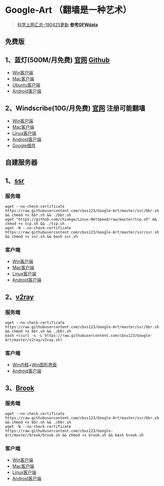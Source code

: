 # Google-Art （翻墙是一种艺术）

> [科学上网汇总-190425更新](https://ysai.work/2019/03/02/科学上网/)
> **[参考GFWdata](https://github.com/wcmbeta/GFWdata)**

免费版
----
## 1、蓝灯(500M/月免费)  [官网](https://getlantern.org/zh_CN/index.html)  [Github](https://github.com/getlantern/lantern/releases/tag/latest)
- [Win客户端](https://raw.githubusercontent.com/getlantern/lantern-binaries/master/lantern-installer.exe)
- [Mac客户端](https://raw.githubusercontent.com/getlantern/lantern-binaries/master/lantern-installer.dmg)
- [Ubuntu客户端](https://raw.githubusercontent.com/getlantern/lantern-binaries/master/lantern-installer-64-bit.deb)
- [Android客户端](https://raw.githubusercontent.com/getlantern/lantern-binaries/master/lantern-installer.apk)

## 2、Windscribe(10G/月免费)  [官网](https://windscribe.com/) 注册可能翻墙
- [Win客户端](https://raw.githubusercontent.com/cbxs123/Google-Art/master/Windscribe/Windscribe.exe)
- [Mac客户端](https://raw.githubusercontent.com/cbxs123/Google-Art/master/Windscribe/Windscribe.dmg)
- [Linux客户端](https://windscribe.com/guides/linux)
- [Android客户端](https://raw.githubusercontent.com/cbxs123/Google-Art/master/Windscribe/Windscribe2-130.apk)
- [Google插件](https://windscribe.com/install/extension/chrome)

自建服务器
----
## 1、[ssr](https://github.com/shadowsocksrr/shadowsocksr-csharp/releases)
### 服务端

```
wget --no-check-certificate https://raw.githubusercontent.com/cbxs123/Google-Art/master/ssr/bbr.sh && chmod +x bbr.sh && ./bbr.sh 
wget "https://github.com/chiakge/Linux-NetSpeed/raw/master/tcp.sh" && chmod +x tcp.sh && ./tcp.sh
wget -N --no-check-certificate https://raw.githubusercontent.com/cbxs123/Google-Art/master/ssr/ssr.sh && chmod +x ssr.sh && bash ssr.sh 
```

### 客户端

- [Win客户端](https://github.com/shadowsocksrr/shadowsocksr-csharp/releases/download/4.9.0/ShadowsocksR-win-4.9.0.zip)
- [Mac客户端](https://github.com/qinyuhang/ShadowsocksX-NG-R/releases/download/1.4.3-R8-build3/ShadowsocksX-NG-R8.dmg)
- [Linux客户端](https://github.com/erguotou520/electron-ssr/releases/download/v0.2.6/electron-ssr-0.2.6.deb)
- [Android客户端](https://github.com/shadowsocksrr/shadowsocksr-android/releases/download/3.5.4/shadowsocksr-android-3.5.4.apk)

## 2、[v2ray](https://github.com/v2ray/v2ray-core/releases)

### 服务端

```
wget --no-check-certificate https://raw.githubusercontent.com/cbxs123/Google-Art/master/ssr/bbr.sh && chmod +x bbr.sh && ./bbr.sh 
bash <(curl -s -L https://raw.githubusercontent.com/cbxs123/Google-Art/master/v2ray/v2ray.sh) 
```

### 客户端
- [Win内核](https://github.com/v2ray/v2ray-core/releases)+[Win图形界面](https://github.com/2dust/v2rayN/releases)
- [Android客户端](https://github.com/2dust/v2rayNG/releases/download/0.5.1/app-universal-release.apk)

## 3、[Brook](https://github.com/txthinking/brook/releases)

### 服务端

```
wget --no-check-certificate https://raw.githubusercontent.com/cbxs123/Google-Art/master/ssr/bbr.sh && chmod +x bbr.sh && ./bbr.sh 
wget -N --no-check-certificate https://raw.githubusercontent.com/cbxs123/Google-Art/master/brook/brook.sh && chmod +x brook.sh && bash brook.sh
```

### 客户端

- [Win客户端](https://github.com/txthinking/brook/releases/download/v20190401/brook_windows_amd64.exe)
- [Mac客户端](https://github.com/txthinking/brook/releases/download/v20190401/Brook.dmg)
- [Linux客户端](https://github.com/txthinking/brook/releases/download/v20190401/brook_linux_arm64)
- [Android客户端](https://github.com/txthinking/brook/releases/download/v20190401/Brook.apk)

  



